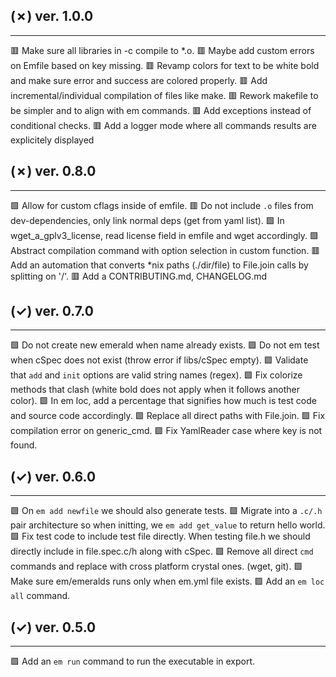 ## (✗) ver. 1.0.0
-----------------
  🟥 Make sure all libraries in -c compile to *.o.
  🟥 Maybe add custom errors on Emfile based on key missing.
  🟥 Revamp colors for text to be white bold and make sure error and success are colored properly.
  🟥 Add incremental/individual compilation of files like make.
  🟥 Rework makefile to be simpler and to align with em commands.
  🟥 Add exceptions instead of conditional checks.
  🟥 Add a logger mode where all commands results are explicitely displayed

## (✗) ver. 0.8.0
-----------------
  🟩 Allow for custom cflags inside of emfile.
  🟥 Do not include `.o` files from dev-dependencies, only link normal deps (get from yaml list).
  🟩 In wget_a_gplv3_license, read license field in emfile and wget accordingly.
  🟩 Abstract compilation command with option selection in custom function.
  🟥 Add an automation that converts *nix paths (./dir/file) to File.join calls by splitting on '/'.
  🟥 Add a CONTRIBUTING.md, CHANGELOG.md

## (✓) ver. 0.7.0
-----------------
  🟩 Do not create new emerald when name already exists.
  🟩 Do not em test when cSpec does not exist (throw error if libs/cSpec empty).
  🟩 Validate that `add` and `init` options are valid string names (regex).
  🟩 Fix colorize methods that clash (white bold does not apply when it follows another color).
  🟩 In em loc, add a percentage that signifies how much is test code and source code accordingly.
  🟩 Replace all direct paths with File.join.
  🟩 Fix compilation error on generic_cmd.
  🟩 Fix YamlReader case where key is not found.

## (✓) ver. 0.6.0
-----------------
  🟩 On `em add newfile` we should also generate tests.
  🟩 Migrate into a `.c/.h` pair architecture so when initting, we `em add get_value` to return hello world.
  🟩 Fix test code to include test file directly.  When testing file.h we should directly include in file.spec.c/h along with cSpec.
  🟩 Remove all direct `cmd` commands and replace with cross platform crystal ones. (wget, git).
  🟩 Make sure em/emeralds runs only when em.yml file exists.
  🟩 Add an `em loc all` command.

## (✓) ver. 0.5.0
-----------------
  🟩 Add an `em run` command to run the executable in export.
